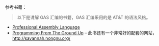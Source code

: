 参考书籍：

> 以下是讲解 GAS 汇编的书籍，GAS 汇编采用的是 AT&T 的语法风格。

- [Professional Assembly Language](http://book.douban.com/subject/2039913/)
- [Programming From The Ground Up](http://book.douban.com/subject/1787855) – 此书还有一个非常好的配套的网站， http://savannah.nongnu.org/